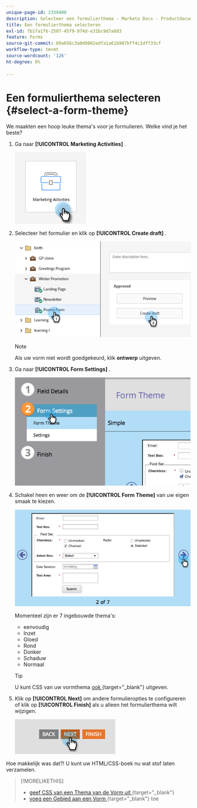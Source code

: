 ```yaml
---
unique-page-id: 2359400
description: Selecteer een formulierthema - Marketo Docs - Productdocumentatie
title: Een formulierthema selecteren
exl-id: 7b1fa1f6-2507-45f9-974d-e31bc9d7a683
feature: Forms
source-git-commit: 09a656c3a0d0002edfa1a61b987bff4c1dff33cf
workflow-type: tm+mt
source-wordcount: '126'
ht-degree: 0%

---
```


# Een formulierthema selecteren {#select-a-form-theme}

We maakten een hoop leuke thema&#39;s voor je formulieren. Welke vind je het beste?

1. Ga naar **[!UICONTROL Marketing Activities]** .

   ![](assets/select-a-form-theme-1.png)


1. Selecteer het formulier en klik op **[!UICONTROL Create draft]** .

   ![](assets/select-a-form-theme-2.png)

   >[!NOTE]
   >
   >Als uw vorm niet wordt goedgekeurd, klik **ontwerp** uitgeven.

1. Ga naar **[!UICONTROL Form Settings]** .

   ![](assets/select-a-form-theme-3.png)

1. Schakel heen en weer om de **[!UICONTROL Form Theme]** van uw eigen smaak te kiezen.

   ![](assets/select-a-form-theme-4.png)

   Momenteel zijn er 7 ingebouwde thema&#39;s:

   * eenvoudig
   * Inzet
   * Gloed
   * Rond
   * Donker
   * Schaduw
   * Normaal

   >[!TIP]
   >
   >U kunt CSS van uw vormthema [&#x200B; ook &#x200B;](/help/marketo/product-docs/demand-generation/forms/form-design/edit-the-css-of-a-form-theme.md){target="_blank"} uitgeven.

1. Klik op **[!UICONTROL Next]** om andere formulieropties te configureren of klik op **[!UICONTROL Finish]** als u alleen het formulierthema wilt wijzigen.

   ![](assets/select-a-form-theme-5.png)

Hoe makkelijk was dat?! U kunt uw HTML/CSS-boek nu wat stof laten verzamelen.

>[!MORELIKETHIS]
>
>* [&#x200B; geef CSS van een Thema van de Vorm uit &#x200B;](/help/marketo/product-docs/demand-generation/forms/form-design/edit-the-css-of-a-form-theme.md){target="_blank"}
>* [&#x200B; voeg een Gebied aan een Vorm &#x200B;](/help/marketo/product-docs/demand-generation/forms/creating-a-form/add-a-field-to-a-form.md){target="_blank"} toe
